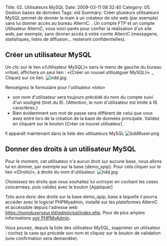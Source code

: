 Title: 02. Utilisateurs MySQL 
Date: 2009-03-11 08:32:40
Category: 05. Gestion bases de données
Tags: old
Summary: Créer plusieurs utilisateurs MySQL permet de donner la main à un créateur de site web (par exemple) sans lui donner accès au bureau AlternC. . Un compte FTP et un compte Utilisateur AlternC, vous voici parés pour confier la réalisation d'un site web, par exemple, sans donner accès à votre comte AlternC (messagerie, statistiques, listes de diffusion... resteront confidentielles). 

## Créer un utilisateur MySQL

Un clic sur le lien «{Utilisateur MySQL}» sans le menu de gauche du bureau vrituel, affichera un seul lien : «{Créer un nouvel utilisatguer MySQL}».
_ Cliquez sur ce lien.
<img src="/img/ndd.jpg" title="to complete" alt="ndd.jpg" />

Renseignez le formulaire pour l'utilisateur «toto»

  -  son nom d'utilisateur sera toujours précédé du nom du compte suivi d'un souligné (tiret du 8). {Attention, le nom d'utilisateur est limité à 16 caractères.}
  -  Bien évidemment son mot de passe sera différent de celui que vous avez entré lors de la création de la base de données principale.
Validez en cliquant sur le bouton [Créer ce nouvel utilisateur]

Il apparaît maintenant dans la liste des utilisateurs MySQL
<img src="/img/bdd9user.png" title="to complete" alt="bdd9user.png" />

## Donner des droits à un utilisateur MySQL

Pour le moment, cet utilisateur n'a aucun droit sur aucune base, nous allons lui en donner, par exemple sur la base {demo_spip}. Pour cela cliquer sur le lien «{Droits}», à droite du nom d'utilisateur.
<img src="/img/ndd.jpg" title="to complete" alt="ndd.jpg" />

Choisissez les droits que vous souhaitez lui octroyer en cochant les cases concernées, puis validez avec le bouton [Appliquer]

Toto aura donc des droits sur la base demo_spip, base à laquelle il pourra accéder avec le logiciel PHPMyadmin, installé sur les plateformes AlternC et accéssible depuis l'adresse web *https://nomduserveur.tld/admin/sql/index.php*.
Pour de plus amples informations [voir PHPMyAdmin](/03-phpmyadmin.html).

Vous pouvez, depuis la liste des utilisateur MySQL, supprimer un utilisateur : cochez la case qui précède son nom et cliquez sur le bouton de validation (une confirmation sera demandée).

